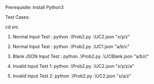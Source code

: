Prerequisite: Install Python3

Test Cases:

cd src

1. Normal Input Test : python .\Prob2.py .\UC2.json "x/y/z"

2. Normal Input Test : python .\Prob2.py .\UC1.json "a/b/c"

3. Blank JSON Input Test : python .\Prob2.py .\UCBlank.json "a/b/c"

4. Invalid Input Test 1: python .\Prob2.py .\UC2.json "x/y/z/a"

5. Invalid Input Test 2: python .\Prob2.py .\UC2.json "x/a/z"